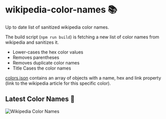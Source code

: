 # wikipedia-color-names 📚

Up to date list of sanitized wikipedia color names.

The build script (`npm run build`) is fetching a new list of color names 
from wikipedia and sanitizes it. 

- Lower-cases the hex color values
- Removes parentheses 
- Removes duplicate color names
- Title Cases the color names

[colors.json](colors.json) contains an array of objects with a name, hex and link property 
(link to the wikipedia article for this specific color). 

## Latest Color Names 🔖

![Wikipedia Color Names](colors.svg "List of wikipedia colors")
